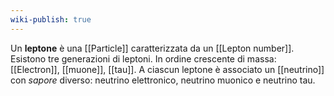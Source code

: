 ```yaml
---
wiki-publish: true
---
```

Un **leptone** è una [[Particle]] caratterizzata da un [[Lepton number]]. Esistono tre generazioni di leptoni. In ordine crescente di massa: [[Electron]], [[muone]], [[tau]]. A ciascun leptone è associato un [[neutrino]] con *sapore* diverso: neutrino elettronico, neutrino muonico e neutrino tau.